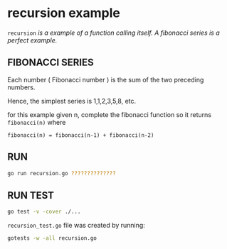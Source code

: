 # recursion example

`recursion` _is a example of a function calling itself.  A fibonacci series is a perfect example._

## FIBONACCI SERIES

Each number ( Fibonacci number ) is the sum of the two preceding numbers.

Hence, the simplest series is 1,1,2,3,5,8, etc.

for this example given n, complete the fibonacci function so it returns `fibonacci(n)` where

`fibonacci(n) = fibonacci(n-1) + fibonacci(n-2)`

## RUN

```bash
go run recursion.go ??????????????
```

## RUN TEST

```bash
go test -v -cover ./...
```

`recursion_test.go` file was created by running:

```bash
gotests -w -all recursion.go
```